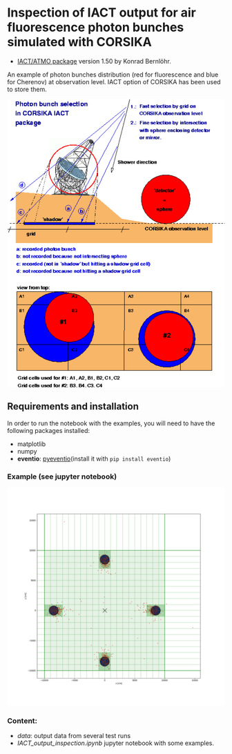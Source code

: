 # Inspection of IACT output for air fluorescence photon bunches simulated with CORSIKA

  - [IACT/ATMO package](https://www.mpi-hd.mpg.de/hfm/~bernlohr/iact-atmo/) version 1.50 by Konrad Bernlöhr.

An example of photon bunches distribution (red for fluorescence and blue for Cherenov) at
observation level. IACT option of CORSIKA has been used to store them.

![](images/iact3d.png)

## Requirements and installation
In order to run the notebook with the examples, you will need to have the following packages
installed:
  - matplotlib
  - numpy
  - **eventio**: [pyeventio](https://github.com/fact-project/pyeventio)(install it
    with `pip install eventio`)

### Example (see jupyter notebook)

![](images/vertical.png "Top view")

### Content:
  - *data*: output data from several test runs
  - *IACT_output_inspection.ipynb* jupyter notebook with some examples.
